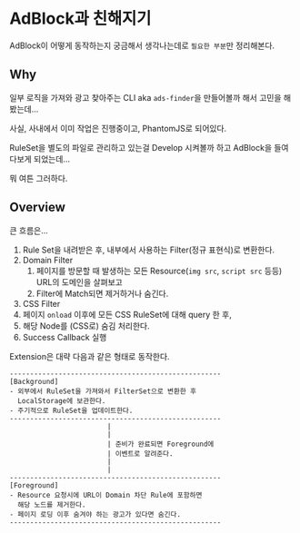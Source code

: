 # AdBlock과 친해지기

AdBlock이 어떻게 동작하는지 궁금해서 생각나는데로 `필요한 부분`만 정리해본다.

## Why

일부 로직을 가져와 광고 찾아주는 CLI aka `ads-finder`을 만들어볼까 해서 고민을 해봤는데...

사실, 사내에서 이미 작업은 진행중이고, PhantomJS로 되어있다. 

RuleSet을 별도의 파일로 관리하고 있는걸 Develop 시켜볼까 하고 AdBlock을 들여다보게 되었는데...

뭐 여튼 그러하다.

## Overview

큰 흐름은...

1. Rule Set을 내려받은 후, 내부에서 사용하는 Filter(정규 표현식)로 변환한다.
2. Domain Filter
    1. 페이지를 방문할 때 발생하는 모든 Resource(`img src`, `script src` 등등) URL의 도메인을 살펴보고
    2. Filter에 Match되면 제거하거나 숨긴다.
3. CSS Filter
  1. 페이지 `onload` 이후에 모든 CSS RuleSet에 대해 query 한 후,
  2. 해당 Node를 (CSS로) 숨김 처리한다.
4. Success Callback 실행


Extension은 대략 다음과 같은 형태로 동작한다.

```
----------------------------------------------------
[Background]
- 외부에서 RuleSet을 가져와서 FilterSet으로 변환한 후
  LocalStorage에 보관한다.
- 주기적으로 RuleSet을 업데이트한다.
----------------------------------------------------
                        |
                        |
                        | 준비가 완료되면 Foreground에
                        | 이벤트로 알려준다.
                        |
                        |
----------------------------------------------------
[Foreground]
- Resource 요청시에 URL이 Domain 차단 Rule에 포함하면 
  해당 노드를 제거한다.
- 페이지 로딩 이후 숨겨야 하는 광고가 있다면 숨긴다.
----------------------------------------------------
```